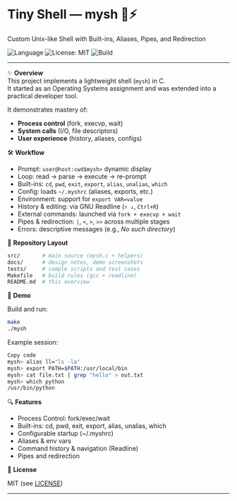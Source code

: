 # Tiny Shell — mysh 🐚⚡  
Custom Unix-like Shell with Built-ins, Aliases, Pipes, and Redirection  

![Language](https://img.shields.io/badge/language-C-blue.svg) 
![License: MIT](https://img.shields.io/badge/License-MIT-green.svg) 
![Build](https://img.shields.io/badge/build-Makefile-orange.svg)  

---

✨ **Overview**  
This project implements a lightweight shell (`mysh`) in C.  
It started as an Operating Systems assignment and was extended into a practical developer tool.  

It demonstrates mastery of:  
- **Process control** (fork, execvp, wait)  
- **System calls** (I/O, file descriptors)  
- **User experience** (history, aliases, configs)  

🛠️ **Workflow**  
- Prompt: `user@host:cwd$mysh>` dynamic display  
- Loop: read → parse → execute → re-prompt  
- Built-ins: `cd`, `pwd`, `exit`, `export`, `alias`, `unalias`, `which`  
- Config: loads `~/.myshrc` (aliases, exports, etc.)  
- Environment: support for `export VAR=value`  
- History & editing: via GNU Readline (`↑ ↓`, `Ctrl+R`)  
- External commands: launched via `fork + execvp + wait`  
- Pipes & redirection: `|`, `<`, `>`, `>>` across multiple stages  
- Errors: descriptive messages (e.g., *No such directory*)  

📁 **Repository Layout**  
```bash
src/       # main source (mysh.c + helpers)
docs/      # design notes, demo screenshots
tests/     # sample scripts and test cases
Makefile   # build rules (gcc + readline)
README.md  # this overview
```

🚦 **Demo**

Build and run:

```bash
make
./mysh
```

Example session:

```bash
Copy code
mysh> alias ll="ls -la"
mysh> export PATH=$PATH:/usr/local/bin
mysh> cat file.txt | grep "hello" > out.txt
mysh> which python
/usr/bin/python
```

🔍 **Features**

- Process Control: fork/exec/wait
- Built-ins: cd, pwd, exit, export, alias, unalias, which
- Configurable startup (~/.myshrc)
- Aliases & env vars
- Command history & navigation (Readline)
- Pipes and redirection

📜 **License**

MIT (see [LICENSE](LICENSE))

---

